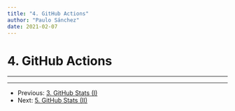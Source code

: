 ```yaml
---
title: "4. GitHub Actions"
author: "Paulo Sánchez"
date: 2021-02-07
---
```


# 4. GitHub Actions

***
***

* Previous: [3. GitHub Stats (I)](https://erlete.github.io/github-customization-guide/guides/stats-guide-1.html)
* Next: [5. GitHub Stats (II)](https://erlete.github.io/github-customization-guide/guides/stats-guide-2.html)
